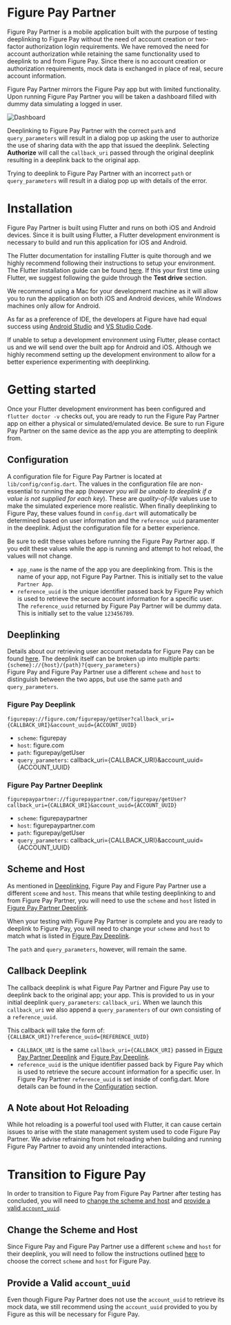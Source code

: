 # Figure Pay Partner
Figure Pay Partner is a mobile application built with the purpose of testing deeplinking to Figure Pay without the need of account creation or two-factor authorization login requirements. We have removed the need for account authorization while retaining the same functionality used to deeplink to and from Figure Pay. Since there is no account creation or authorization requirements, mock data is exchanged in place of real, secure account information.

Figure Pay Partner mirrors the Figure Pay app but with limited functionality. Upon running Figure Pay Partner you will be taken a dashboard filled with dummy data simulating a logged in user. 

![Dashboard](https://github.com/FigureTechnologies/mobile-figure-pay-partner/blob/main/screenshots/authorization.png)

Deeplinking to Figure Pay Partner with the correct `path` and `query_parameters` will result in a dialog pop up asking the user to authorize the use of sharing data with the app that issued the deeplink. Selecting **Authorize** will call the `callback_uri` passed through the original deeplink resulting in a deeplink back to the original app.

Trying to deeplink to Figure Pay Partner with an incorrect `path` or `query_parameters` will result in a dialog pop up with details of the error.

# Installation
Figure Pay Partner is built using Flutter and runs on both iOS and Android devices. Since it is built using Flutter, a Flutter development environment is necessary to build and run this application for iOS and Android.

The Flutter documentation for installing Flutter is quite thorough and we highly recommend following their instructions to setup your environment. The Flutter installation guide can be found [here](https://flutter.dev/docs/get-started/install). If this your first time using Flutter, we suggest following the guide through the **Test drive** section.

We recommend using a Mac for your development machine as it will allow you to run the application on both iOS and Android devices, while Windows machines only allow for Android. 

As far as a preference of IDE, the developers at Figure have had equal success using [Android Studio](https://flutter.dev/docs/development/tools/android-studio) and [VS Studio Code](https://flutter.dev/docs/development/tools/vs-code).

If unable to setup a development environment using Flutter, please contact us and we will send over the built app for Android and iOS. Although we highly recommend setting up the development environment to allow for a better experience experimenting with deeplinking.

# Getting started
Once your Flutter development environment has been configured and `flutter doctor -v` checks out, you are ready to run the Figure Pay Partner app on either a physical or simulated/emulated device. Be sure to run Figure Pay Partner on the same device as the app you are attempting to deeplink from.
## Configuration
A configuration file for Figure Pay Partner is located at `lib/config/config.dart`. The values in the configuration file are non-essential to running the app (*however you will be unable to deeplink if a value is not supplied for each key*). These are *quality-of-life* values use to make the simulated experience more realistic. When finally deeplinking to Figure Pay, these values found in `config.dart` will automatically be determined based on user information and the `reference_uuid` paramenter in the deeplink. Adjust the configuration file for a better experience.

Be sure to edit these values before running the Figure Pay Partner app. If you edit these values while the app is running and attempt to hot reload, the values will not change.
- `app_name` is the name of the app you are deeplinking from. This is the name of your app, not Figure Pay Partner. This is initially set to the value `Partner App`.
- `reference_uuid` is the unique identifier passed back by Figure Pay which is used to retrieve the secure account information for a specific user. The `reference_uuid` returned by Figure Pay Partner will be dummy data. This is initially set to the value `123456789`.
## Deeplinking
Details about our retrieving user account metadata for Figure Pay can be found [here](https://figuretechnologies.github.io/docs-figurepay-partner-api/getting-user-account). The deeplink itself can be broken up into multiple parts:\
`{scheme}://{host}/{path}?{query_parameters}`\
Figure Pay and Figure Pay Partner use a different `scheme` and `host` to distinguish between the two apps, but use the same `path` and `query_parameters`.
### Figure Pay Deeplink
`figurepay://figure.com/figurepay/getUser?callback_uri={CALLBACK_URI}&account_uuid={ACCOUNT_UUID}`
- `scheme`: figurepay
- `host`: figure.co<span>m
- `path`: figurepay/getUser
- `query_parameters`: callback_uri={CALLBACK_URI}&account_uuid={ACCOUNT_UUID}

### Figure Pay Partner Deeplink
`figurepaypartner://figurepaypartner.com/figurepay/getUser?callback_uri={CALLBACK_URI}&account_uuid={ACCOUNT_UUID}`
- `scheme`: figurepaypartner
- `host`: figurepaypartner.co<span>m
- `path`: figurepay/getUser
- `query_parameters`: callback_uri={CALLBACK_URI}&account_uuid={ACCOUNT_UUID}
## Scheme and Host
As mentioned in [Deeplinking](#deeplinking), Figure Pay and Figure Pay Partner use a different `sceme` and `host`. This means that while testing deeplinking to and from Figure Pay Partner, you will need to use the `scheme` and `host` listed in [Figure Pay Partner Deeplink](#figure-pay-partner-deeplink).

When your testing with Figure Pay Partner is complete and you are ready to deeplink to Figure Pay, you will need to change your `scheme` and `host` to match what is listed in [Figure Pay Deeplink](#figure-pay-deeplink).

The `path` and `query_parameters`, however, will remain the same.

## Callback Deeplink
The callback deeplink is what Figure Pay Partner and Figure Pay use to deeplink back to the original app; your app. This is provided to us in your initial deeplink `query_parameters`: `callback_uri`. When we launch this `callback_uri` we also append a `query_paramenters` of our own consisting of a `reference_uuid`. 

This callback will take the form of:\
`{CALLBACK_URI}?reference_uuid={REFERENCE_UUID}`
- `CALLBACK_URI` is the same `callback_uri={CALLBACK_URI}` passed in [Figure Pay Partner Deeplink](#figure-pay-partner-deeplink) and [Figure Pay Deeplink](#figure-pay-deeplink).
- `reference_uuid` is the unique identifier passed back by Figure Pay which is used to retrieve the secure account information for a specific user. In Figure Pay Partner `reference_uuid` is set inside of config.dart. More details can be found in the [Configuration](#configuration) section.
## A Note about Hot Reloading
While hot reloading is a powerful tool used with Flutter, it can cause certain issues to arise with the state management system used to code Figure Pay Partner. We advise refraining from hot reloading when building and running Figure Pay Partner to avoid any unintended interactions.
# Transition to Figure Pay
In order to transition to Figure Pay from Figure Pay Partner after testing has concluded, you will need to [change the scheme and host](#change-the-scheme-and-host) and [provide a valid `account_uuid`](#provide-a-valid-account-uuid).
## Change the Scheme and Host
Since Figure Pay and Figure Pay Partner use a different `scheme` and `host` for their deeplink, you will need to follow the instructions outlined [here](#scheme-and-host) to choose the correct `scheme` and `host` for Figure Pay.
## Provide a Valid `account_uuid`
Even though Figure Pay Partner does not use the `account_uuid` to retrieve its mock data, we still recommend using the `account_uuid` provided to you by Figure as this will be necessary for Figure Pay.
